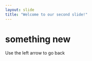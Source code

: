 ```yaml
---
layout: slide
title: "Welcome to our second slide!"
---
```

# something new
Use the left arrow to go back
